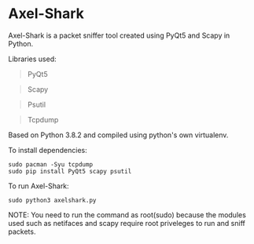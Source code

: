 # Axel-Shark

Axel-Shark is a packet sniffer tool created using PyQt5 and Scapy in Python.

Libraries used: 
> PyQt5

> Scapy

> Psutil

> Tcpdump

Based on Python 3.8.2 and compiled using python's own virtualenv.

To install dependencies:

~~~
sudo pacman -Syu tcpdump
sudo pip install PyQt5 scapy psutil
~~~

To run Axel-Shark:

~~~
sudo python3 axelshark.py
~~~

NOTE: You need to run the command as root(sudo) because the modules used such as netifaces and scapy
require root priveleges to run and sniff packets.

